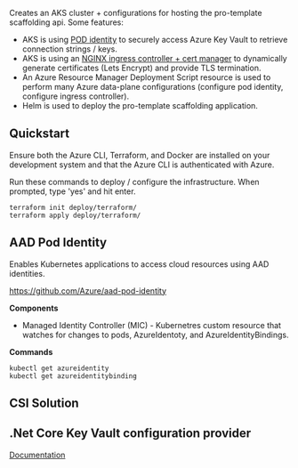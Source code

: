 Creates an AKS cluster + configurations for hosting the pro-template scaffolding api. Some features:

- AKS is using [POD identity](https://docs.microsoft.com/en-us/azure/aks/operator-best-practices-identity#use-pod-identities) to securely access Azure Key Vault to retrieve connection strings / keys.
- AKS is using an [NGINX ingress controller + cert manager](https://docs.microsoft.com/en-us/azure/aks/ingress-tls) to dynamically generate certificates (Lets Encrypt) and provide TLS termination.
- An Azure Resource Manager Deployment Script resource is used to perform many Azure data-plane configurations (configure pod identity, configure ingress controller).
- Helm is used to deploy the pro-template scaffolding application.

## Quickstart

Ensure both the Azure CLI, Terraform, and Docker are installed on your development system and that the Azure CLI is authenticated with Azure.

Run these commands to deploy / configure the infrastructure. When prompted, type 'yes' and hit enter.

```
terraform init deploy/terraform/
terraform apply deploy/terraform/
```

## AAD Pod Identity

Enables Kubernetes applications to access cloud resources using AAD identities.

https://github.com/Azure/aad-pod-identity

**Components**

- Managed Identity Controller (MIC) - Kubernetres custom resource that watches for changes to pods, AzureIdentoty, and AzureIdentityBindings.

**Commands**

```
kubectl get azureidentity
kubectl get azureidentitybinding
```

## CSI Solution

## .Net Core Key Vault configuration provider

[Documentation](https://docs.microsoft.com/en-us/aspnet/core/security/key-vault-configuration?view=aspnetcore-3.1)